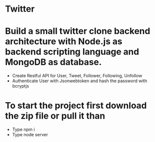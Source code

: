 # Twitter
# Build a small twitter clone backend architecture with Node.js as backend scripting language and MongoDB as database.
- Create Restful API for User, Tweet, Follower, Following, Unfollow
- Authenticate User with Jsonwebtoken and hash the password with bcryptjs
# To start the project first download the zip file or pull it than
- Type npm i
- Type node server
